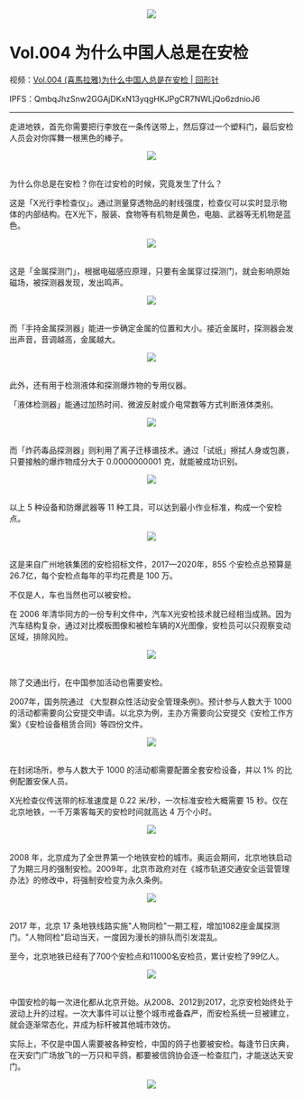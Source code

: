 <div align="center">
  <img src="https://cdn.jsdelivr.net/gh/ipaperclip/static/img/20200101194835.gif">
</div>

# Vol.004 为什么中国人总是在安检

视频：[Vol.004 (喜馬拉雅)为什么中国人总是在安检 | 回形针](http://dweb.link/ipfs/QmcpCpJ48PRTNaKuztBDBva82NUP7YmK6cBM3iAvRDAWTZ/Vol.004%20%28%E5%96%9C%E9%A6%AC%E6%8B%89%E9%9B%85%29%E4%B8%BA%E4%BB%80%E4%B9%88%E4%B8%AD%E5%9B%BD%E4%BA%BA%E6%80%BB%E6%98%AF%E5%9C%A8%E5%AE%89%E6%A3%80%20%7C%20%E5%9B%9E%E5%BD%A2%E9%92%88.mp4)

IPFS：QmbqJhzSnw2GGAjDKxN13yqgHKJPgCR7NWLjQo6zdnioJ6

---

走进地铁，首先你需要把行李放在一条传送带上，然后穿过一个塑料门，最后安检人员会对你挥舞一根黑色的棒子。

<div align="center">
  <img src="https://cdn.jsdelivr.net/gh/ipaperclip/static/img/20200101195013.gif">
</div>

<br />

为什么你总是在安检？你在过安检的时候，究竟发生了什么？

这是「X光行李检查仪」。通过测量穿透物品的射线强度，检查仪可以实时显示物体的内部结构。在X光下，服装、食物等有机物是黄色，电脑、武器等无机物是蓝色。

<div align="center">
  <img src="https://cdn.jsdelivr.net/gh/ipaperclip/static/img/20200101195103.gif">
</div>

<br />

这是「金属探测门」，根据电磁感应原理，只要有金属穿过探测门，就会影响原始磁场，被探测器发现，发出鸣声。

<div align="center">
  <img src="https://cdn.jsdelivr.net/gh/ipaperclip/static/img/20200101195139.gif">
</div>

<br />

而「手持金属探测器」能进一步确定金属的位置和大小。接近金属时，探测器会发出声音，音调越高，金属越大。

<div align="center">
  <img src="https://cdn.jsdelivr.net/gh/ipaperclip/static/img/20200101195253.gif">
</div>

<br />

此外，还有用于检测液体和探测爆炸物的专用仪器。

「液体检测器」能通过加热时间、微波反射或介电常数等方式判断液体类别。

<div align="center">
  <img src="https://cdn.jsdelivr.net/gh/ipaperclip/static/img/20200101195335.jpeg">
</div>

<br />

而「炸药毒品探测器」则利用了离子迁移谱技术。通过「试纸」擦拭人身或包裹，只要接触的爆炸物成分大于 0.0000000001 克，就能被成功识别。

<div align="center">
  <img src="https://cdn.jsdelivr.net/gh/ipaperclip/static/img/20200101195409.jpeg">
</div>

<br />

以上 5 种设备和防爆武器等 11 种工具，可以达到最小作业标准，构成一个安检点。

<div align="center">
  <img src="https://cdn.jsdelivr.net/gh/ipaperclip/static/img/20200101195556.jpeg">
</div>

<br />

这是来自广州地铁集团的安检招标文件，2017—2020年，855 个安检点总预算是 26.7亿，每个安检点每年的平均花费是 100 万。

不仅是人，车也当然也可以被安检。

在 2006 年清华同方的一份专利文件中，汽车X光安检技术就已经相当成熟。因为汽车结构复杂，通过对比模板图像和被检车辆的X光图像，安检员可以只观察变动区域，排除风险。

<div align="center">
  <img src="https://cdn.jsdelivr.net/gh/ipaperclip/static/img/20200101195623.gif">
</div>

<br />

除了交通出行，在中国参加活动也需要安检。

2007年，国务院通过 《大型群众性活动安全管理条例》。预计参与人数大于 1000 的活动都需要向公安提交申请。以北京为例，主办方需要向公安提交《安检工作方案》《安检设备租赁合同》等四份文件。

<div align="center">
  <img src="https://cdn.jsdelivr.net/gh/ipaperclip/static/img/20200101195724.gif">
</div>

<br />

在封闭场所，参与人数大于 1000 的活动都需要配置全套安检设备，并以 1% 的比例配置安保人员。

X光检查仪传送带的标准速度是 0.22 米/秒，一次标准安检大概需要 15 秒。仅在北京地铁，一千万乘客每天的安检时间就高达 4 万个小时。

<div align="center">
  <img src="https://cdn.jsdelivr.net/gh/ipaperclip/static/img/20200101195810.gif">
</div>

<br />

2008 年，北京成为了全世界第一个地铁安检的城市。奥运会期间，北京地铁启动了为期三月的强制安检。2009年，北京市政府对在《城市轨道交通安全运营管理办法》的修改中，将强制安检变为永久条例。

<div align="center">
  <img src="https://cdn.jsdelivr.net/gh/ipaperclip/static/img/20200101195844.gif">
</div>

<br />

2017 年，北京 17 条地铁线路实施"人物同检"一期工程，增加1082座金属探测门。"人物同检"启动当天，一度因为漫长的排队而引发混乱。

至今，北京地铁已经有了700个安检点和11000名安检员，累计安检了99亿人。

<div align="center">
  <img src="https://cdn.jsdelivr.net/gh/ipaperclip/static/img/20200101195916.gif">
</div>

<br />

中国安检的每一次进化都从北京开始。从2008、2012到2017，北京安检始终处于波动上升的过程。一次大事件可以让整个城市戒备森严，而安检系统一旦被建立，就会逐渐常态化，并成为标杆被其他城市效仿。

实际上，不仅是中国人需要被各种安检，中国的鸽子也要被安检。每逢节日庆典，在天安门广场放飞的一万只和平鸽，都要被信鸽协会逐一检查肛门，才能送达天安门。

<div align="center">
  <img src="https://cdn.jsdelivr.net/gh/ipaperclip/static/img/20200101200144.gif">
</div>
